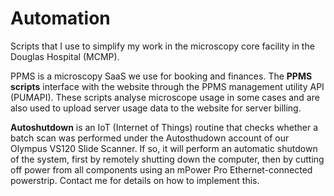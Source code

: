 # Automation
Scripts that I use to simplify my work in the microscopy core facility in the Douglas Hospital (MCMP).

PPMS is a microscopy SaaS we use for booking and finances. The **PPMS scripts** interface with the website through the PPMS management utility API (PUMAPI). These scripts analyse microscope usage in some cases and are also used to upload server usage data to the website for server billing.

**Autoshutdown** is an IoT (Internet of Things) routine that checks whether a batch scan was performed under the Autosthudown account of our Olympus VS120 Slide Scanner. If so, it will perform an automatic shutdown of the system, first by remotely shutting down the computer, then by cutting off power from all components using an mPower Pro Ethernet-connected powerstrip. Contact me for details on how to implement this.
